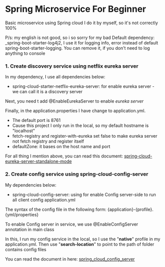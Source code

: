 # **Spring Microservice For Beginner**

Basic microservice using Spring cloud I do it by myself, so it's not correctly 100%

P/s: my english is not good, so i so sorry for my bad
Default dependency: _spring-boot-starter-log4j2, I use it for logging info, error instead of default spring-boot-starter-logging. You can
  remove it, if you don't need to log anything to console

### **1. Create discovery service using netflix eureka server**

In my dependency, I use all dependencies below:

- spring-cloud-starter-netflix-eureka-server: for enable eureka server - we can call it is a discovery server

Next, you need t add @EnableEurekaServer to enable _eureka server_

Finally, in the application.properties I have change to application.yml.

- The default port is 8761
- Cause this project I only run in the local, so my default hostname is "localhost"
- fetch-registry and register-with-eureka set false to make eureka server not fetch registry and register itself
- defaultZone: it bases on the host name and port

For all thing I mention above, you can read this document: [spring-cloud-eureka-server-standalone-mode](https://docs.spring.io/spring-cloud-netflix/docs/current/reference/html/#spring-cloud-eureka-server-standalone-mode)
### **2.** Create config service using spring-cloud-config-server

My dependencies below:

- spring-cloud-config-server: using for enable Config server-side to run all client config application.yml

The syntax of the config file in the following form: {application}-{profile}.{yml/properties}

To enable Config server in service, we use @EnableConfigServer annotation in main class

In this, I run my config service in the local, so I use the "**native**" profile in my application.yml. Then use "**search-location**" to point to the path of folder contains config files

You can read the document in here: [spring_cloud_config_server](https://cloud.spring.io/spring-cloud-config/reference/html/#_spring_cloud_config_server)